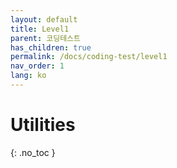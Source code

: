 ```yaml
---
layout: default
title: Level1
parent: 코딩테스트
has_children: true
permalink: /docs/coding-test/level1
nav_order: 1
lang: ko
---
```


# Utilities
{: .no_toc }


